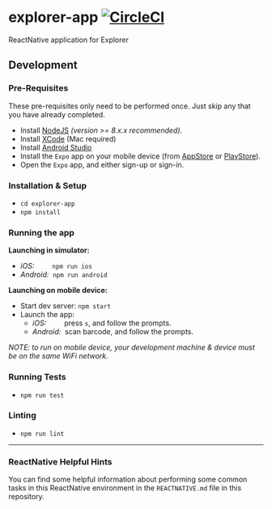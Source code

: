 # explorer-app [![CircleCI](https://circleci.com/gh/CMUCloudComputing/explorer-app.svg?style=svg)](https://circleci.com/gh/CMUCloudComputing/explorer-app)
ReactNative application for Explorer

## Development
### Pre-Requisites
These pre-requisites only need to be performed once.  Just skip any that you have
already completed.
- Install [NodeJS](https://nodejs.org/en/download/) *(version >= 8.x.x recommended)*.
- Install [XCode](https://itunes.apple.com/us/app/xcode/id497799835?mt=12) (Mac required)
- Install [Android Studio](https://developer.android.com/studio/)
- Install the `Expo` app on your mobile device (from [AppStore](https://itunes.apple.com/us/app/expo-client/id982107779?mt=8) or [PlayStore](https://play.google.com/store/apps/details?id=host.exp.exponent&hl=en_US)).
- Open the `Expo` app, and either sign-up or sign-in.

### Installation & Setup
- `cd explorer-app`
- `npm install`

### Running the app
**Launching in simulator:**
- *iOS:*&nbsp;&nbsp;&nbsp;&nbsp;&nbsp;&nbsp;&nbsp;&nbsp;&nbsp;`npm run ios`
- *Android:*&nbsp;&nbsp;`npm run android`

**Launching on mobile device:**
- Start dev server: `npm start`
- Launch the app:
  - *iOS:*&nbsp;&nbsp;&nbsp;&nbsp;&nbsp;&nbsp;&nbsp;&nbsp;&nbsp;press `s`, and follow the prompts.
  - *Android:*&nbsp;&nbsp;scan barcode, and follow the prompts.

*NOTE: to run on mobile device, your development machine & device must be on the same WiFi network.*

### Running Tests
- `npm run test`

### Linting
- `npm run lint`

----

### ReactNative Helpful Hints
You can find some helpful information about performing some common tasks in this
ReactNative environment in the `REACTNATIVE.md` file in this repository.
